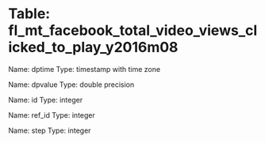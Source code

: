 Table: fl_mt_facebook_total_video_views_clicked_to_play_y2016m08
================================================================

Name: dptime
Type: timestamp with time zone

Name: dpvalue
Type: double precision

Name: id
Type: integer

Name: ref_id
Type: integer

Name: step
Type: integer

